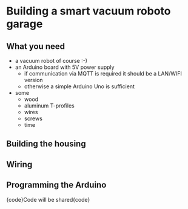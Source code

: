 # Building a smart vacuum roboto garage 
## What you need
- a vacuum robot of course :-)
- an Arduino board with 5V power supply 
  - if communication via MQTT is required it should be a LAN/WIFI version
  - otherwise a simple Arduino Uno is sufficient
- some 
  - wood
  - aluminum T-profiles
  - wires
  - screws
  - time
## Building the housing
## Wiring
## Programming the Arduino
{code}Code will be shared{code}
